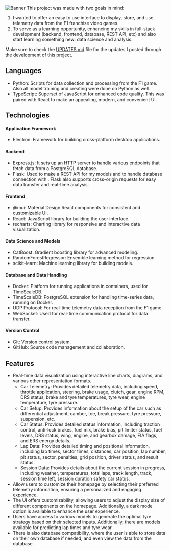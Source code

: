 ![Banner](images/banner.jpg)
This project was made with two goals in mind:
1. I wanted to offer an easy to use interface to display, store, and use telemetry data from the F1 franchise video games.
2. To serve as a learning opportunity, enhancing my skills in full-stack development (backend, frontend, database, REST API, etc) and also start learning something new: data science and analysis.

Make sure to check the [UPDATES.md](UPDATES.md) file for the updates I posted through the development of this project.
## Languages
- Python: Scripts for data collection and processing from the F1 game. Also all model training and creating were done on Python as well.
- TypeScript: Superset of JavaScript for enhanced code quality. This was paired with React to make an appealing, modern, and convenient UI. 

## Technologies
#### Application Framework
- Electron: Framework for building cross-platform desktop applications.
#### Backend
- Express.js: It sets up an HTTP server to handle various endpoints that fetch data from a PostgreSQL database.
- Flask: Used to make a REST API for my models and to handle database connection with . Flask also supports cross-origin requests for easy data transfer and real-time analysis.
#### Frontend
- @mui: Material Design React components for consistent and customizable UI.
- React: JavaScript library for building the user interface.
- recharts: Charting library for responsive and interactive data visualization.
#### Data Science and Models
- CatBoost: Gradient boosting library for advanced modeling.
- RandomForestRegressor: Ensemble learning method for regression.
- scikit-learn: Machine learning library for building models.
#### Database and Data Handling
- Docker: Platform for running applications in containers, used for TimeScaleDB.
- TimeScaleDB: PostgreSQL extension for handling time-series data, running on Docker.
- UDP Protocol: For real-time telemetry data reception from the F1 game.
- WebSocket: Used for real-time communication protocol for data transfer.
#### Version Control
- Git: Version control system.
- GitHub: Source code management and collaboration.

## Features
- Real-time data visualization using interactive line charts, diagrams, and various other representation formats.
    - Car Telemetry: Provides detailed telemetry data, including speed, throttle application, steering, brake usage, clutch, gear, engine RPM, DRS status, brake and tyre temperatures, tyre wear, engine temperature, tyre pressure.
    - Car Setup: Provides information about the setup of the car such as differential adjustment, camber, toe, break pressure, tyre pressure, suspension, etc.
    - Car Status: Provides detailed status information, including traction control, anti-lock brakes, fuel mix, brake bias, pit limiter status, fuel levels, DRS status, wing, engine, and gearbox damage, FIA flags, and ERS energy details.
    - Lap Data: Provides detailed timing and positional information, including lap times, sector times, distances, car position, lap number, pit status, sector, penalties, grid position, driver status, and result status.
    - Session Data: Provides details about the current session in progress, including weather, temperatures, total laps, track length, track, session time left, session duration safety car status.
- Allow users to customize their homepage by selecting their preferred telemetry information, ensuring a personalized and engaging experience.
- The UI offers customizability, allowing users to adjust the display size of different components on the homepage. Additionally, a dark mode option is available to enhance the user experience.
- Users have access to various models to generate the optimal tyre strategy based on their selected inputs. Additionally, there are models available for predicting lap times and tyre wear.
- There is also database compatibility, where the user is able to store data on their own database if needed, and even view the data from the database.

